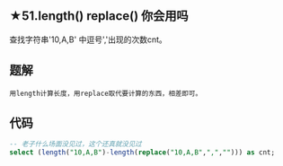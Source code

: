 ## ★51.length() replace() 你会用吗

查找字符串'10,A,B' 中逗号','出现的次数cnt。



## 题解

```
用length计算长度，用replace取代要计算的东西，相差即可。
```



## 代码

```sql
-- 老子什么场面没见过，这个还真就没见过
select (length("10,A,B")-length(replace("10,A,B",",",""))) as cnt;
```

